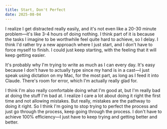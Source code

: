 ```yaml
---
title: Start, Don't Perfect
date: 2025-08-04
---
```

I realize I get distracted really easily, and it's not even like a 20-30 minute problem—it's like 3-4 hours of doing nothing. I think part of it is because the tasks I imagine to be worthwhile feel quite hard to achieve, so I delay. I think I'd rather try a new approach where I just start, and I don't have to force myself to finish. I could just keep starting, with the feeling that it will keep getting easier.

It's probably why I'm trying to write as much as I can every day. It's easy because I don't have to actually type since my hand is in a cast—I just speak using dictation on my Mac, for the most part, as long as I feed it into Claude. There's room for error, which I'm actually really glad for.

I think I'm also really comfortable doing what I'm good at, but I'm really bad at doing the stuff I'm bad at. I realize I care a lot about doing it right the first time and not allowing mistakes. But really, mistakes are the pathway to doing it right. So I think I'm going to stop trying to perfect the process and just go through the process, keep going through the process. I don't have to achieve 100% efficiency—I just have to keep trying and getting better and better.